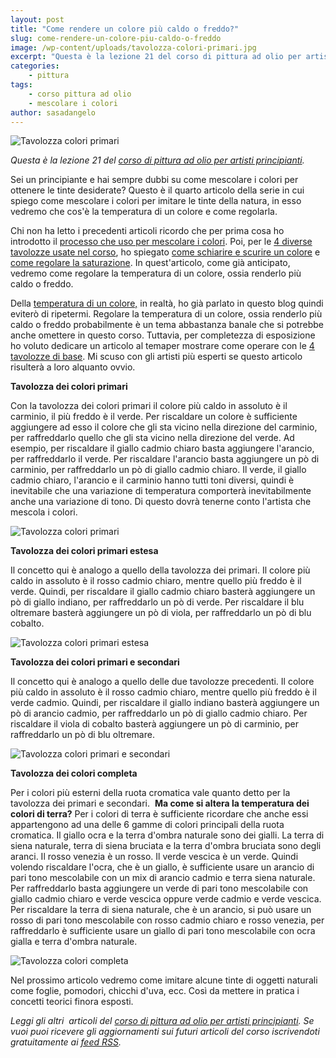 ```yaml
---
layout: post
title: "Come rendere un colore più caldo o freddo?"
slug: come-rendere-un-colore-piu-caldo-o-freddo
image: /wp-content/uploads/tavolozza-colori-primari.jpg
excerpt: "Questa è la lezione 21 del corso di pittura ad olio per artisti principianti. Sei un principiante e hai sempre dubbi su come mescolare i colori per"
categories:
    - pittura
tags:
    - corso pittura ad olio
    - mescolare i colori
author: sasadangelo
---
```


![Tavolozza colori primari](https://www.disegnoepittura.it/wp-content/uploads/tavolozza-colori-primari.jpg "Tavolozza colori primari")

_Questa è la lezione 21 del [corso di pittura ad olio per artisti principianti](https://www.disegnoepittura.it/corso-pittura-olio-artisti-principianti-2/)._

Sei un principiante e hai sempre dubbi su come mescolare i colori per ottenere le tinte desiderate? Questo è il quarto articolo della serie in cui spiego come mescolare i colori per imitare le tinte della natura, in esso vedremo che cos'è la temperatura di un colore e come regolarla.

Chi non ha letto i precedenti articoli ricordo che per prima cosa ho introdotto il [processo che uso per mescolare i colori](https://www.disegnoepittura.it/come-mescolare-colori-imitare-tinte/). Poi, per le [4 diverse tavolozze usate nel corso](https://www.disegnoepittura.it/scelta-dei-colori-da-acquistare/), ho spiegato [come schiarire e scurire un colore](https://www.disegnoepittura.it/come-schiarire-scurire-colori/) e [come regolare la saturazione](https://www.disegnoepittura.it/come-regolare-saturazione-colore/). In quest'articolo, come già anticipato, vedremo come regolare la temperatura di un colore, ossia renderlo più caldo o freddo.

Della [temperatura di un colore,](https://www.disegnoepittura.it/temperatura-colore/) in realtà, ho già parlato in questo blog quindi eviterò di ripetermi. Regolare la temperatura di un colore, ossia renderlo più caldo o freddo probabilmente è un tema abbastanza banale che si potrebbe anche omettere in questo corso. Tuttavia, per completezza di esposizione ho voluto dedicare un articolo al temaper mostrare come operare con le [4 tavolozze di base](https://www.disegnoepittura.it/scelta-dei-colori-da-acquistare/). Mi scuso con gli artisti più esperti se questo articolo risulterà a loro alquanto ovvio.

**Tavolozza dei colori primari**

Con la tavolozza dei colori primari il colore più caldo in assoluto è il carminio, il più freddo è il verde. Per riscaldare un colore è sufficiente aggiungere ad esso il colore che gli sta vicino nella direzione del carminio, per raffreddarlo quello che gli sta vicino nella direzione del verde. Ad esempio, per riscaldare il giallo cadmio chiaro basta aggiungere l'arancio, per raffreddarlo il verde. Per riscaldare l'arancio basta aggiungere un pò di carminio, per raffreddarlo un pò di giallo cadmio chiaro. Il verde, il giallo cadmio chiaro, l'arancio e il carminio hanno tutti toni diversi, quindi è inevitabile che una variazione di temperatura comporterà inevitabilmente anche una variazione di tono. Di questo dovrà tenerne conto l'artista che mescola i colori.

![Tavolozza colori primari](https://www.disegnoepittura.it/wp-content/uploads/tavolozza-colori-primari.jpg "Tavolozza colori primari")

**Tavolozza dei colori primari estesa**

Il concetto qui è analogo a quello della tavolozza dei primari. Il colore più caldo in assoluto è il rosso cadmio chiaro, mentre quello più freddo è il verde. Quindi, per riscaldare il giallo cadmio chiaro basterà aggiungere un pò di giallo indiano, per raffreddarlo un pò di verde. Per riscaldare il blu oltremare basterà aggiungere un pò di viola, per raffreddarlo un pò di blu cobalto.

![Tavolozza colori primari estesa](https://www.disegnoepittura.it/wp-content/uploads/tavolozza-colori-primari-estesa.jpg "Tavolozza colori primari estesa")

**Tavolozza dei colori primari e secondari**

Il concetto qui è analogo a quello delle due tavolozze precedenti. Il colore più caldo in assoluto è il rosso cadmio chiaro, mentre quello più freddo è il verde cadmio. Quindi, per riscaldare il giallo indiano basterà aggiungere un pò di arancio cadmio, per raffreddarlo un pò di giallo cadmio chiaro. Per riscaldare il viola di cobalto basterà aggiungere un pò di carminio, per raffreddarlo un pò di blu oltremare.

![Tavolozza colori primari e secondari](https://www.disegnoepittura.it/wp-content/uploads/tavolozza-colori-primari-secondari.jpg "Tavolozza colori primari e secondari")

**Tavolozza dei colori completa**

Per i colori più esterni della ruota cromatica vale quanto detto per la tavolozza dei primari e secondari.  **Ma come si altera la temperatura dei colori di terra?** Per i colori di terra è sufficiente ricordare che anche essi appartengono ad una delle 6 gamme di colori principali della ruota cromatica. Il giallo ocra e la terra d'ombra naturale sono dei gialli. La terra di siena naturale, terra di siena bruciata e la terra d'ombra bruciata sono degli aranci. Il rosso venezia è un rosso. Il verde vescica è un verde. Quindi volendo riscaldare l'ocra, che è un giallo, è sufficiente usare un arancio di pari tono mescolabile con un mix di arancio cadmio e terra siena naturale. Per raffreddarlo basta aggiungere un verde di pari tono mescolabile con giallo cadmio chiaro e verde vescica oppure verde cadmio e verde vescica. Per riscaldare la terra di siena naturale, che è un arancio, si può usare un rosso di pari tono mescolabile con rosso cadmio chiaro e rosso venezia, per raffreddarlo è sufficiente usare un giallo di pari tono mescolabile con ocra gialla e terra d'ombra naturale.

![Tavolozza colori completa](https://www.disegnoepittura.it/wp-content/uploads/tavolozza-colori-completa.jpg "Tavolozza colori completa")

Nel prossimo articolo vedremo come imitare alcune tinte di oggetti naturali come foglie, pomodori, chicchi d'uva, ecc. Così da mettere in pratica i concetti teorici finora esposti.

_Leggi gli altri  articoli del [corso di pittura ad olio per artisti principianti](https://www.disegnoepittura.it/corso-pittura-olio-artisti-principianti-2/). Se vuoi puoi ricevere gli aggiornamenti sui futuri articoli del corso iscrivendoti gratuitamente ai [feed RSS](http://feeds2.feedburner.com/DisegnoPittura)._
